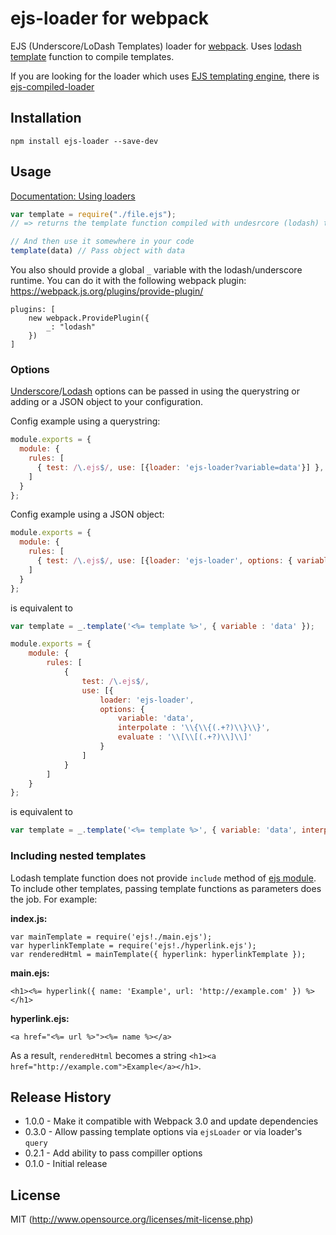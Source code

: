 # ejs-loader for webpack

EJS (Underscore/LoDash Templates) loader for [webpack](http://webpack.github.io/). Uses [lodash template](http://lodash.com/docs#template) function to compile templates.

If you are looking for the loader which uses [EJS templating engine](https://github.com/tj/ejs), there is [ejs-compiled-loader](https://github.com/bazilio91/ejs-compiled-loader)

## Installation

`npm install ejs-loader --save-dev`

## Usage

[Documentation: Using loaders](https://webpack.js.org/concepts/loaders/)

``` javascript
var template = require("./file.ejs");
// => returns the template function compiled with undesrcore (lodash) templating engine.

// And then use it somewhere in your code
template(data) // Pass object with data
```

You also should provide a global `_` variable with the lodash/underscore runtime. You can do it with the following webpack plugin: https://webpack.js.org/plugins/provide-plugin/

```
plugins: [
    new webpack.ProvidePlugin({
        _: "lodash"
    })
]
```

### Options
[Underscore](http://underscorejs.org/#template)/[Lodash](https://lodash.com/docs#template) options can be passed in using the querystring or adding or a JSON object to your configuration.

Config example using a querystring:
``` js
module.exports = {
  module: {
    rules: [
      { test: /\.ejs$/, use: [{loader: 'ejs-loader?variable=data'}] },
    ]
  }
};
```

Config example using a JSON object:
``` js
module.exports = {
  module: {
    rules: [
      { test: /\.ejs$/, use: [{loader: 'ejs-loader', options: { variable: 'data' }}] },
    ]
  }
};
```

is equivalent to
``` js
var template = _.template('<%= template %>', { variable : 'data' });
```

``` js
module.exports = {
    module: {
        rules: [
            {
                test: /\.ejs$/,
                use: [{
                    loader: 'ejs-loader',
                    options: {
                        variable: 'data',
                        interpolate : '\\{\\{(.+?)\\}\\}',
                        evaluate : '\\[\\[(.+?)\\]\\]'
                    }
                ]
            }
        ]
    }
};
```

is equivalent to
``` js
var template = _.template('<%= template %>', { variable: 'data', interpolate : '\\{\\{(.+?)\\}\\}', evaluate : '\\[\\[(.+?)\\]\\]' });
```

### Including nested templates

Lodash template function does not provide `include` method of [ejs module](http://ejs.co/). To include other templates, passing template functions as parameters does the job. For example:

**index.js:**

    var mainTemplate = require('ejs!./main.ejs');
    var hyperlinkTemplate = require('ejs!./hyperlink.ejs');
    var renderedHtml = mainTemplate({ hyperlink: hyperlinkTemplate });

**main.ejs:**

    <h1><%= hyperlink({ name: 'Example', url: 'http://example.com' }) %></h1>

**hyperlink.ejs:**

    <a href="<%= url %>"><%= name %></a>

As a result, `renderedHtml` becomes a string `<h1><a href="http://example.com">Example</a></h1>`.



## Release History
* 1.0.0 - Make it compatible with Webpack 3.0 and update dependencies
* 0.3.0 - Allow passing template options via `ejsLoader` or via loader's `query`
* 0.2.1 - Add ability to pass compiller options
* 0.1.0 - Initial release

## License

MIT (http://www.opensource.org/licenses/mit-license.php)
